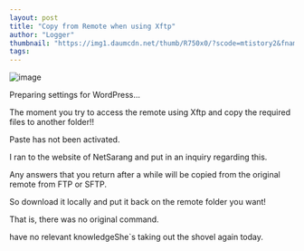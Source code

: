 ```yaml
---
layout: post
title: "Copy from Remote when using Xftp"
author: "Logger"
thumbnail: "https://img1.daumcdn.net/thumb/R750x0/?scode=mtistory2&fname=https%3A%2F%2Ft1.daumcdn.net%2Fcfile%2Ftistory%2F2241894D554A1EB40F"
tags: 
---
```



![image](https://t1.daumcdn.net/cfile/tistory/2241894D554A1EB40F)

Preparing settings for WordPress...

The moment you try to access the remote using Xftp and copy the required files to another folder!!

Paste has not been activated.

I ran to the website of NetSarang and put in an inquiry regarding this.

Any answers that you return after a while will be copied from the original remote from FTP or SFTP.

So download it locally and put it back on the remote folder you want!

That is, there was no original command.

have no relevant knowledgeShe`s taking out the shovel again today.